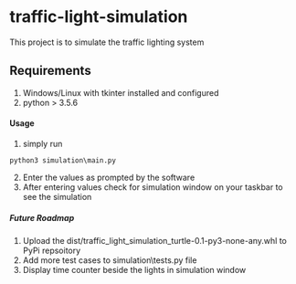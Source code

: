 # traffic-light-simulation
This project is to simulate the traffic lighting system

## Requirements
1) Windows/Linux with tkinter installed and configured
2) python > 3.5.6

#### Usage
1) simply run 
```
python3 simulation\main.py
```
2) Enter the values as prompted by the software
3) After entering values check for simulation window on your taskbar
to see the simulation

##### Future Roadmap
1) Upload the dist/traffic_light_simulation_turtle-0.1-py3-none-any.whl to PyPi repsoitory
2) Add more test cases to simulation\tests.py file
3) Display time counter beside the lights in simulation window 

